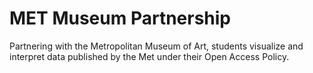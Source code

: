 # MET Museum Partnership
Partnering with the Metropolitan Museum of Art, students visualize and interpret data published by the Met under their Open Access Policy.  


